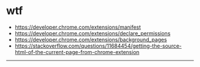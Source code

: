 # wtf

- https://developer.chrome.com/extensions/manifest
- https://developer.chrome.com/extensions/declare_permissions
- https://developer.chrome.com/extensions/background_pages
- https://stackoverflow.com/questions/11684454/getting-the-source-html-of-the-current-page-from-chrome-extension

---
